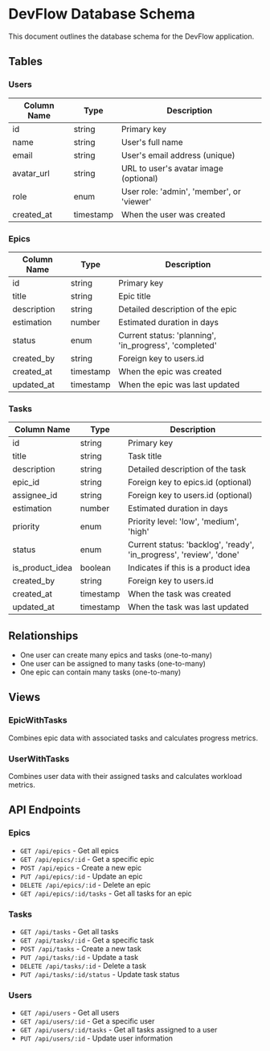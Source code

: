
# DevFlow Database Schema

This document outlines the database schema for the DevFlow application.

## Tables

### Users

| Column Name | Type | Description |
|-------------|------|-------------|
| id | string | Primary key |
| name | string | User's full name |
| email | string | User's email address (unique) |
| avatar_url | string | URL to user's avatar image (optional) |
| role | enum | User role: 'admin', 'member', or 'viewer' |
| created_at | timestamp | When the user was created |

### Epics

| Column Name | Type | Description |
|-------------|------|-------------|
| id | string | Primary key |
| title | string | Epic title |
| description | string | Detailed description of the epic |
| estimation | number | Estimated duration in days |
| status | enum | Current status: 'planning', 'in_progress', 'completed' |
| created_by | string | Foreign key to users.id |
| created_at | timestamp | When the epic was created |
| updated_at | timestamp | When the epic was last updated |

### Tasks

| Column Name | Type | Description |
|-------------|------|-------------|
| id | string | Primary key |
| title | string | Task title |
| description | string | Detailed description of the task |
| epic_id | string | Foreign key to epics.id (optional) |
| assignee_id | string | Foreign key to users.id (optional) |
| estimation | number | Estimated duration in days |
| priority | enum | Priority level: 'low', 'medium', 'high' |
| status | enum | Current status: 'backlog', 'ready', 'in_progress', 'review', 'done' |
| is_product_idea | boolean | Indicates if this is a product idea |
| created_by | string | Foreign key to users.id |
| created_at | timestamp | When the task was created |
| updated_at | timestamp | When the task was last updated |

## Relationships

- One user can create many epics and tasks (one-to-many)
- One user can be assigned to many tasks (one-to-many)
- One epic can contain many tasks (one-to-many)

## Views

### EpicWithTasks

Combines epic data with associated tasks and calculates progress metrics.

### UserWithTasks

Combines user data with their assigned tasks and calculates workload metrics.

## API Endpoints

### Epics

- `GET /api/epics` - Get all epics
- `GET /api/epics/:id` - Get a specific epic
- `POST /api/epics` - Create a new epic
- `PUT /api/epics/:id` - Update an epic
- `DELETE /api/epics/:id` - Delete an epic
- `GET /api/epics/:id/tasks` - Get all tasks for an epic

### Tasks

- `GET /api/tasks` - Get all tasks
- `GET /api/tasks/:id` - Get a specific task
- `POST /api/tasks` - Create a new task
- `PUT /api/tasks/:id` - Update a task
- `DELETE /api/tasks/:id` - Delete a task
- `PUT /api/tasks/:id/status` - Update task status

### Users

- `GET /api/users` - Get all users
- `GET /api/users/:id` - Get a specific user
- `GET /api/users/:id/tasks` - Get all tasks assigned to a user
- `PUT /api/users/:id` - Update user information
